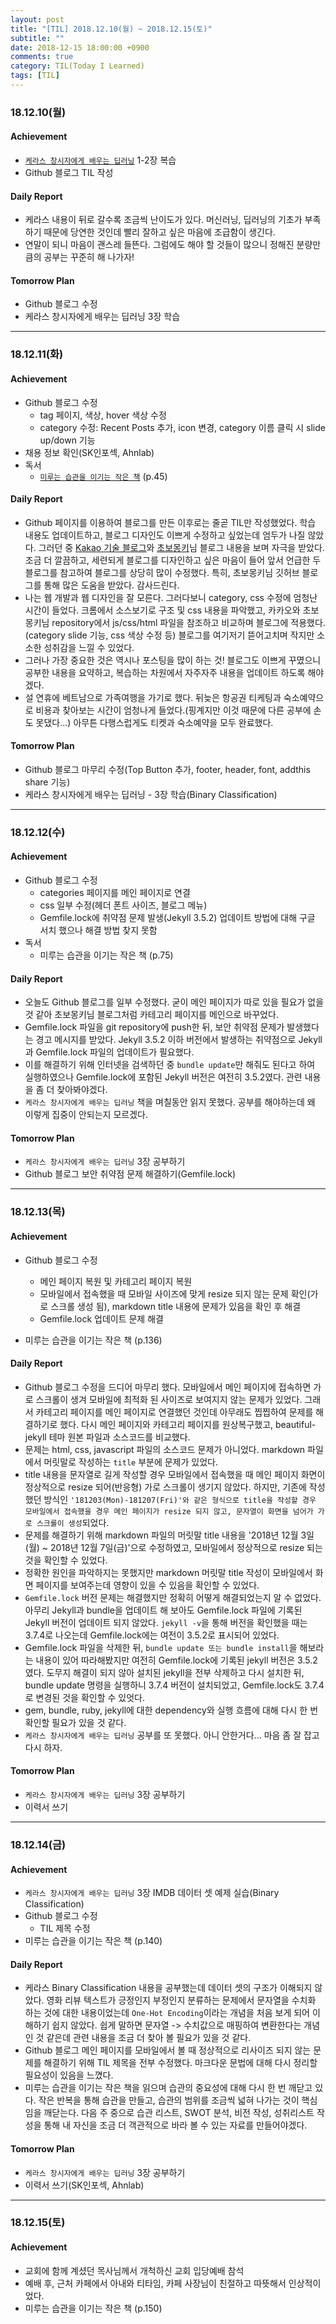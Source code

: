 ```yaml
---
layout: post
title: "[TIL] 2018.12.10(월) ~ 2018.12.15(토)"
subtitle: ""
date: 2018-12-15 18:00:00 +0900
comments: true
category: TIL(Today I Learned)
tags: [TIL]
---
```

### 18.12.10(월)
#### Achievement
  - [`케라스 창시자에게 배우는 딥러닝`](http://www.kyobobook.co.kr/product/detailViewKor.laf?ejkGb=KOR&mallGb=KOR&barcode=9791160505979&orderClick=LEA&Kc=) 1-2장 복습
  - Github 블로그 TIL 작성

#### Daily Report
  - 케라스 내용이 뒤로 갈수록 조금씩 난이도가 있다. 머신러닝, 딥러닝의 기초가 부족하기 때문에 당연한 것인데 빨리 잘하고 싶은 마음에 조급함이 생긴다.
  - 연말이 되니 마음이 괜스레 들뜬다. 그럼에도 해야 할 것들이 많으니 정해진 분량만큼의 공부는 꾸준히 해 나가자!

#### Tomorrow Plan
  - Github 블로그 수정
  - 케라스 창시자에게 배우는 딥러닝 3장 학습

---

### 18.12.11(화)
#### Achievement
  - Github 블로그 수정
    - tag 페이지, 색상, hover 색상 수정
    - category 수정: Recent Posts 추가, icon 변경, category 이름 클릭 시 slide up/down 기능
  - 채용 정보 확인(SK인포섹, Ahnlab)
  - 독서
    - [`미루는 습관을 이기는 작은 책`](http://www.kyobobook.co.kr/product/detailViewKor.laf?ejkGb=KOR&mallGb=KOR&barcode=9791162540343&orderClick=LEB&Kc=) (p.45)

#### Daily Report
  - Github 페이지를 이용하여 블로그를 만든 이후로는 줄곧 TIL만 작성했었다. 학습 내용도 업데이트하고, 블로그 디자인도 이쁘게 수정하고 싶었는데 엄두가 나질 않았다. 그러던 중 [Kakao 기술 블로그](http://tech.kakao.com/)와 [초보몽키](https://wayhome25.github.io/)님 블로그 내용을 보며 자극을 받았다. 조금 더 깔끔하고, 세련되게 블로그를 디자인하고 싶은 마음이 들어 앞서 언급한 두 블로그를 참고하여 블로그를 상당히 많이 수정했다. 특히, 초보몽키님 깃허브 블로그를 통해 많은 도움을 받았다. 감사드린다.
  - 나는 웹 개발과 웹 디자인을 잘 모른다. 그러다보니 category, css 수정에 엄청난 시간이 들었다. 크롬에서 소스보기로 구조 및 css 내용을 파악했고, 카카오와 초보몽키님 repository에서 js/css/html 파일을 참조하고 비교하며 블로그에 적용했다.(category slide 기능, css 색상 수정 등) 블로그를 여기저기 뜯어고치며 작지만 소소한 성취감을 느낄 수 있었다.
  - 그러나 가장 중요한 것은 역시나 포스팅을 많이 하는 것! 블로그도 이쁘게 꾸몄으니 공부한 내용을 요약하고, 복습하는 차원에서 자주자주 내용을 업데이트 하도록 해야겠다.
  - 설 연휴에 베트남으로 가족여행을 가기로 했다. 뒤늦은 항공권 티케팅과 숙소예약으로 비용과 찾아보는 시간이 엄청나게 들었다.(핑계지만 이것 때문에 다른 공부에 손도 못댔다...) 아무튼 다행스럽게도 티켓과 숙소예약을 모두 완료했다.

#### Tomorrow Plan
  - Github 블로그 마무리 수정(Top Button 추가, footer, header, font, addthis share 기능)
  - 케라스 창시자에게 배우는 딥러닝 - 3장 학습(Binary Classification)

---
### 18.12.12(수)
#### Achievement
  - Github 블로그 수정
    - categories 페이지를 메인 페이지로 연결
    - css 일부 수정(헤더 폰트 사이즈, 블로그 메뉴)
    - Gemfile.lock에 취약점 문제 발생(Jekyll 3.5.2) 업데이트 방법에 대해 구글 서치 했으나 해결 방법 찾지 못함
  - 독서
    - 미루는 습관을 이기는 작은 책 (p.75)

#### Daily Report
  - 오늘도 Github 블로그를 일부 수정했다. 굳이 메인 페이지가 따로 있을 필요가 없을 것 같아 초보몽키님 블로그처럼 카테고리 페이지를 메인으로 바꾸었다.
  - Gemfile.lock 파일을 git repository에 push한 뒤, 보안 취약점 문제가 발생했다는 경고 메시지를 받았다. Jekyll 3.5.2 이하 버전에서 발생하는 취약점으로 Jekyll과 Gemfile.lock 파일의 업데이트가 필요했다.
  - 이를 해결하기 위해 인터넷을 검색하던 중 `bundle update`만 해줘도 된다고 하여 실행하였으나 Gemfile.lock에 포함된 Jekyll 버전은 여전히 3.5.2였다. 관련 내용을 좀 더 찾아봐야겠다.
  - `케라스 창시자에게 배우는 딥러닝` 책을 며칠동안 읽지 못했다. 공부를 해야하는데 왜 이렇게 집중이 안되는지 모르겠다.

#### Tomorrow Plan
  - `케라스 창시자에게 배우는 딥러닝` 3장 공부하기
  - Github 블로그 보안 취약점 문제 해결하기(Gemfile.lock)

---

### 18.12.13(목)
#### Achievement
  - Github 블로그 수정
    - 메인 페이지 복원 및 카테고리 페이지 복원
    - 모바일에서 접속했을 때 모바일 사이즈에 맞게 resize 되지 않는 문제 확인(가로 스크롤 생성 됨), markdown title 내용에 문제가 있음을 확인 후 해결
    - Gemfile.lock 업데이트 문제 해결

  - 미루는 습관을 이기는 작은 책 (p.136)

#### Daily Report
  - Github 블로그 수정을 드디어 마무리 했다. 모바일에서 메인 페이지에 접속하면 가로 스크롤이 생겨 모바일에 최적화 된 사이즈로 보여지지 않는 문제가 있었다. 그래서 카테고리 페이지를 메인 페이지로 연결했던 것인데 아무래도 찝찝하여 문제를 해결하기로 했다. 다시 메인 페이지와 카테고리 페이지를 원상복구했고, beautiful-jekyll 테마 원본 파일과 소스코드를 비교했다.
  - 문제는 html, css, javascript 파일의 소스코드 문제가 아니었다. markdown 파일에서 머릿말로 작성하는 `title` 부분에 문제가 있었다.
  - title 내용을 문자열로 길게 작성할 경우 모바일에서 접속했을 때 메인 페이지 화면이 정상적으로 resize 되어(반응형) 가로 스크롤이 생기지 않았다. 하지만, 기존에 작성했던 방식인 `'181203(Mon)-181207(Fri)'와 같은 형식으로 title을 작성할 경우 모바일에서 접속했을 경우 메인 페이지가 resize 되지 않고, 문자열이 화면을 넘어가 가로 스크롤이 생성`되었다.
  - 문제를 해결하기 위해 markdown 파일의 머릿말 title 내용을 '2018년 12월 3일(월) ~ 2018년 12월 7일(금)'으로 수정하였고, 모바일에서 정상적으로 resize 되는 것을 확인할 수 있었다.
  - 정확한 원인을 파악하지는 못했지만 markdown 머릿말 title 작성이 모바일에서 화면 페이지를 보여주는데 영향이 있을 수 있음을 확인할 수 있었다.
  - `Gemfile.lock` 버전 문제는 해결했지만 정확히 어떻게 해결되었는지 알 수 없었다. 아무리 Jekyll과 bundle을 업데이트 해 보아도 Gemfile.lock 파일에 기록된 Jekyll 버전이 업데이트 되지 않았다. `jekyll -v`을 통해 버전을 확인했을 때는 3.7.4로 나오는데 Gemfile.lock에는 여전이 3.5.2로 표시되어 있었다.
  - Gemfile.lock 파일을 삭제한 뒤, `bundle update 또는 bundle install`을 해보라는 내용이 있어 따라해봤지만 여전히 Gemfile.lock에 기록된 jekyll 버전은 3.5.2였다. 도무지 해결이 되지 않아 설치된 jekyll을 전부 삭제하고 다시 설치한 뒤, bundle update 명령을 실행하니 3.7.4 버전이 설치되었고, Gemfile.lock도 3.7.4로 변경된 것을 확인할 수 있엇다.
  - gem, bundle, ruby, jekyll에 대한 dependency와 실행 흐름에 대해 다시 한 번 확인할 필요가 있을 것 같다.
  - `케라스 창시자에게 배우는 딥러닝` 공부를 또 못했다. 아니 안한거다... 마음 좀 잘 잡고 다시 하자.

#### Tomorrow Plan
  - `케라스 창시자에게 배우는 딥러닝` 3장 공부하기
  - 이력서 쓰기

---

### 18.12.14(금)
#### Achievement
  - `케라스 창시자에게 배우는 딥러닝` 3장 IMDB 데이터 셋 예제 실습(Binary Classification)
  - Github 블로그 수정
    - TIL 제목 수정
  - 미루는 습관을 이기는 작은 책 (p.140)

#### Daily Report
  - 케라스 Binary Classification 내용을 공부했는데 데이터 셋의 구조가 이해되지 않았다. 영화 리뷰 텍스트가 긍정인지 부정인지 분류하는 문제에서 문자열을 수치화 하는 것에 대한 내용이었는데 `One-Hot Encoding`이라는 개념을 처음 보게 되어 이해하기 쉽지 않았다. 쉽게 말하면 문자열 -> 수치값으로 매핑하여 변환한다는 개념인 것 같은데 관련 내용을 조금 더 찾아 볼 필요가 있을 것 같다.
  - Github 블로그 메인 페이지를 모바일에서 볼 때 정상적으로 리사이즈 되지 않는 문제를 해결하기 위해 TIL 제목을 전부 수정했다. 마크다운 문법에 대해 다시 정리할 필요성이 있음을 느꼈다.
  - 미루는 습관을 이기는 작은 책을 읽으며 습관의 중요성에 대해 다시 한 번 깨닫고 있다. 작은 반복을 통해 습관을 만들고, 습관의 범위를 조금씩 넓혀 나가는 것이 핵심임을 깨닫는다. 다음 주 중으로 습관 리스트, SWOT 분석, 비전 작성, 성취리스트 작성을 통해 내 자신을 조금 더 객관적으로 바라 볼 수 있는 자료를 만들어야겠다.

#### Tomorrow Plan
  - `케라스 창시자에게 배우는 딥러닝` 3장 공부하기
  - 이력서 쓰기(SK인포섹, Ahnlab)

---

### 18.12.15(토)
#### Achievement
  - 교회에 함께 계셨던 목사님께서 개척하신 교회 입당예배 참석
  - 예배 후, 근처 카페에서 아내와 티타임, 카페 사장님이 친절하고 따뜻해서 인상적이었다.
  - 미루는 습관을 이기는 작은 책 (p.150)
